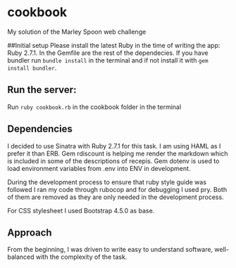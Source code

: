 # cookbook
My solution of the Marley Spoon web challenge

##Initial setup
Please install the latest Ruby in the time of writing the app: Ruby 2.7.1. 
In the Gemfile are the rest of the dependecies. If you have bundler run `bundle install` in the terminal and if not install it with `gem install bundler`.

## Run the server:
Run `ruby cookbook.rb` in the cookbook folder in the terminal

## Dependencies
I decided to use Sinatra with Ruby 2.7.1 for this task. 
I am using HAML as I prefer it than ERB.
Gem rdiscount is helping me render the markdown which is included in some of the descriptions of recepis. 
Gem dotenv is used to load environment variables from .env into ENV in development.

During the development process to ensure that ruby style guide was followed I ran my code through rubocop and for debugging I used pry. Both of them are removed as they are only needed in the development process. 

For CSS stylesheet I used Bootstrap 4.5.0 as base.

## Approach
From the beginning, I was driven to write easy to understand software, well-balanced with the complexity of the task. 
